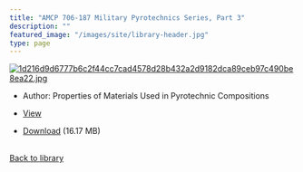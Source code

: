 ```yaml
---
title: "AMCP 706-187 Military Pyrotechnics Series, Part 3"
description: ""
featured_image: "/images/site/library-header.jpg"
type: page
---
```


<a href="" target="_blank">![1d216d9d6777b6c2f44cc7cad4578d28b432a2d9182dca89ceb97c490be8ea22.jpg](/images/library/1d216d9d6777b6c2f44cc7cad4578d28b432a2d9182dca89ceb97c490be8ea22.jpg)</a>
* Author: Properties of Materials Used in Pyrotechnic Compositions
* <a href="" target="_blank">View</a>

* [Download]() (16.17 MB)

<br />[Back to library](/library/)
